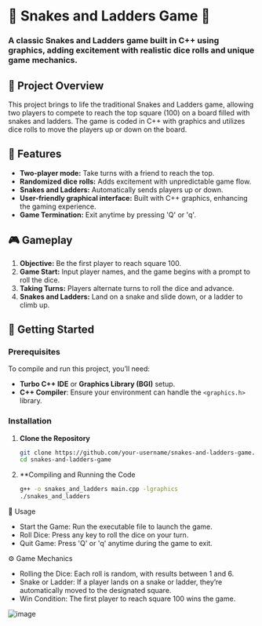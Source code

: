 # 🐍 Snakes and Ladders Game 🎲

### A classic Snakes and Ladders game built in C++ using graphics, adding excitement with realistic dice rolls and unique game mechanics. 

## 📝 Project Overview
This project brings to life the traditional Snakes and Ladders game, allowing two players to compete to reach the top square (100) on a board filled with snakes and ladders. The game is coded in C++ with graphics and utilizes dice rolls to move the players up or down on the board.

## 🌟 Features
- **Two-player mode:** Take turns with a friend to reach the top.
- **Randomized dice rolls:** Adds excitement with unpredictable game flow.
- **Snakes and Ladders:** Automatically sends players up or down.
- **User-friendly graphical interface:** Built with C++ graphics, enhancing the gaming experience.
- **Game Termination:** Exit anytime by pressing 'Q' or 'q'.

## 🎮 Gameplay
1. **Objective:** Be the first player to reach square 100.
2. **Game Start:** Input player names, and the game begins with a prompt to roll the dice.
3. **Taking Turns:** Players alternate turns to roll the dice and advance.
4. **Snakes and Ladders:** Land on a snake and slide down, or a ladder to climb up.

## 🚀 Getting Started

### Prerequisites
To compile and run this project, you’ll need:
- **Turbo C++ IDE** or **Graphics Library (BGI)** setup.
- **C++ Compiler**: Ensure your environment can handle the `<graphics.h>` library.

### Installation
1. **Clone the Repository**
   ```bash
   git clone https://github.com/your-username/snakes-and-ladders-game.git
   cd snakes-and-ladders-game
2. **Compiling and Running the Code
   ```bash
   g++ -o snakes_and_ladders main.cpp -lgraphics
   ./snakes_and_ladders

🎲 Usage
 - Start the Game: Run the executable file to launch the game.
 - Roll Dice: Press any key to roll the dice on your turn.
 - Quit Game: Press 'Q' or 'q' anytime during the game to exit.

⚙️ Game Mechanics
 - Rolling the Dice: Each roll is random, with results between 1 and 6.
 - Snake or Ladder: If a player lands on a snake or ladder, they’re automatically moved to the designated square.
 - Win Condition: The first player to reach square 100 wins the game.

![image](https://github.com/user-attachments/assets/2188932e-20c2-41fd-8b5c-1452a583c30d)
